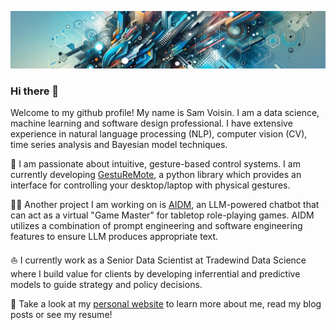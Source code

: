 ![image](ghbi.png)

### Hi there 👋

Welcome to my github profile! My name is Sam Voisin. I am a data science, machine learning and software design professional. I have extensive experience in natural language processing (NLP), computer vision (CV), time series analysis and Bayesian model techniques.

🦾 I am passionate about intuitive, gesture-based control systems. I am currently developing [GestuReMote](https://github.com/samvoisin/gesture-control), a python library which provides an interface for controlling your desktop/laptop with physical gestures.

🧙‍♂️ Another project I am working on is [AIDM](https://github.com/samvoisin/ai-dungeon-master), an LLM-powered chatbot that can act as a virtual "Game Master" for tabletop role-playing games. AIDM utilizes a combination of prompt engineering and software engineering features to ensure LLM produces appropriate text.

⛵️ I currently work as a Senior Data Scientist at Tradewind Data Science where I build value for clients by developing inferrential and predictive models to guide strategy and policy decisions.

🛜 Take a look at my [personal website](www.samvoisin.com) to learn more about me, read my blog posts or see my resume!
